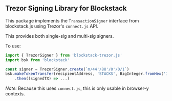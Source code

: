 ## Trezor Signing Library for Blockstack

This package implements the `TransactionSigner` interface from blockstack.js
using Trezor's `connect.js` API.

This provides both single-sig and multi-sig signers.

To use:

```javascript
import { TrezorSigner } from 'blockstack-trezor.js'
import bsk from 'blockstack'

const signer = TrezorSigner.create(`m/44'/88'/0'/0/1`)
bsk.makeTokenTransfer(recipientAddress, 'STACKS', BigInteger.fromHex('10'), '', signer)
    .then((signedTX) => ...)
```

*Note:* Because this uses `connect.js`, this is only usable in browser-y contexts.
